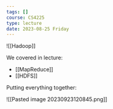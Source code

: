 ```yaml
---
tags: []
course: CS4225
type: lecture
date: 2023-08-25 Friday
---
```

![[Hadoop]]

We covered in lecture:
- [[MapReduce]]
- [[HDFS]]

Putting everything together:

![[Pasted image 20230923120845.png]]

